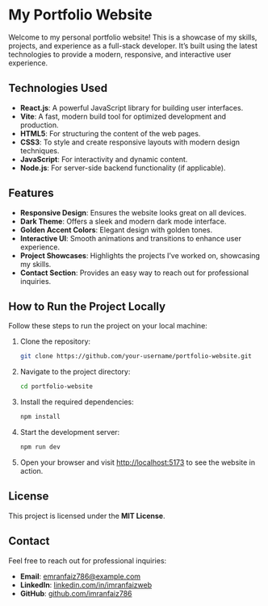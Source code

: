 # My Portfolio Website

Welcome to my personal portfolio website! This is a showcase of my skills, projects, and experience as a full-stack developer. It’s built using the latest technologies to provide a modern, responsive, and interactive user experience.

## Technologies Used

- **React.js**: A powerful JavaScript library for building user interfaces.
- **Vite**: A fast, modern build tool for optimized development and production.
- **HTML5**: For structuring the content of the web pages.
- **CSS3**: To style and create responsive layouts with modern design techniques.
- **JavaScript**: For interactivity and dynamic content.
- **Node.js**: For server-side backend functionality (if applicable).

## Features

- **Responsive Design**: Ensures the website looks great on all devices.
- **Dark Theme**: Offers a sleek and modern dark mode interface.
- **Golden Accent Colors**: Elegant design with golden tones.
- **Interactive UI**: Smooth animations and transitions to enhance user experience.
- **Project Showcases**: Highlights the projects I’ve worked on, showcasing my skills.
- **Contact Section**: Provides an easy way to reach out for professional inquiries.

## How to Run the Project Locally

Follow these steps to run the project on your local machine:

1. Clone the repository:
   ```bash
   git clone https://github.com/your-username/portfolio-website.git
   ```

2. Navigate to the project directory:
   ```bash
   cd portfolio-website
   ```

3. Install the required dependencies:
   ```bash
   npm install
   ```

4. Start the development server:
   ```bash
   npm run dev
   ```

5. Open your browser and visit [http://localhost:5173](http://localhost:5173) to see the website in action.

## License

This project is licensed under the **MIT License**.

## Contact

Feel free to reach out for professional inquiries:

- **Email**: emranfaiz786@example.com
- **LinkedIn**: [linkedin.com/in/imranfaizweb](https://www.linkedin.com/in/imranfaizweb/)
- **GitHub**: [github.com/imranfaiz786](https://github.com/imranfaiz786)